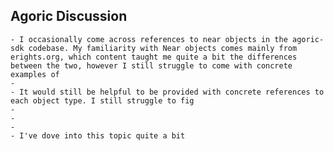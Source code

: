 ## Agoric Discussion
	- I occasionally come across references to near objects in the agoric-sdk codebase. My familiarity with Near objects comes mainly from erights.org, which content taught me quite a bit the differences between the two, however I still struggle to come with concrete examples of
	-
	- It would still be helpful to be provided with concrete references to each object type. I still struggle to fig
	-
	-
	-
	- I've dove into this topic quite a bit
